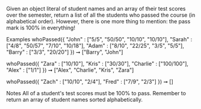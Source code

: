 Given an object literal of student names and an array of their test scores over the semester, return a list of all the students who passed the course (in alphabetical order). However, there is one more thing to mention: the pass mark is 100% in everything!

Examples
whoPassed({
  "John" : ["5/5", "50/50", "10/10", "10/10"],
  "Sarah" : ["4/8", "50/57", "7/10", "10/18"],
  "Adam" : ["8/10", "22/25", "3/5", "5/5"],
  "Barry" : ["3/3", "20/20"]
}) ➞ ["Barry", "John"]

whoPassed({
  "Zara" : ["10/10"],
  "Kris" : ["30/30"],
  "Charlie" : ["100/100"],
  "Alex" : ["1/1"]
}) ➞ ["Alex", "Charlie", "Kris", "Zara"]

whoPassed({
  "Zach" : ["10/10", "2/4"],
  "Fred" : ["7/9", "2/3"]
}) ➞ []

Notes
All of a student's test scores must be 100% to pass.
Remember to return an array of student names sorted alphabetically.